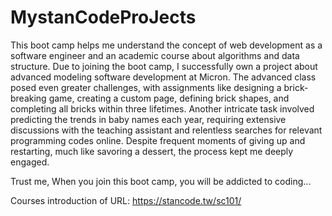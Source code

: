 # MystanCodeProJects
This boot camp helps me understand the concept of web development as a software engineer and an academic course about algorithms and data structure. Due to joining the boot camp, I successfully own a project about advanced modeling software development at Micron. 
The advanced class posed even greater challenges, with assignments like designing a brick-breaking game, creating a custom page, defining brick shapes, and completing all bricks within three lifetimes. Another intricate task involved predicting the trends in baby names each year, requiring extensive discussions with the teaching assistant and relentless searches for relevant programming codes online. Despite frequent moments of giving up and restarting, much like savoring a dessert, the process kept me deeply engaged.

Trust me, When you join this boot camp, you will be addicted to coding...

Courses introduction of URL: https://stancode.tw/sc101/
